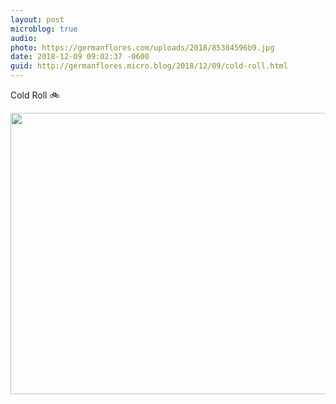 ```yaml
---
layout: post
microblog: true
audio: 
photo: https://germanflores.com/uploads/2018/85304596b9.jpg
date: 2018-12-09 09:02:37 -0600
guid: http://germanflores.micro.blog/2018/12/09/cold-roll.html
---
```

Cold Roll 🚲

<img src="https://germanflores.com/uploads/2018/85304596b9.jpg" width="600" height="450" alt="" />
